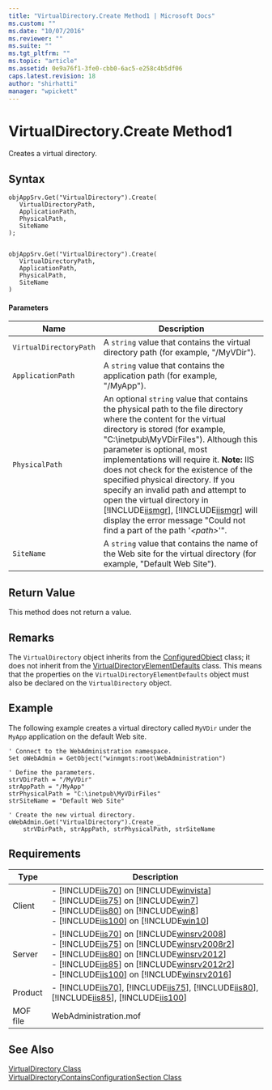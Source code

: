 ```yaml
---
title: "VirtualDirectory.Create Method1 | Microsoft Docs"
ms.custom: ""
ms.date: "10/07/2016"
ms.reviewer: ""
ms.suite: ""
ms.tgt_pltfrm: ""
ms.topic: "article"
ms.assetid: 0e9a76f1-3fe0-cbb0-6ac5-e258c4b5df06
caps.latest.revision: 18
author: "shirhatti"
manager: "wpickett"
---
```

# VirtualDirectory.Create Method1
Creates a virtual directory.  
  
## Syntax  
  
```jscript#  
objAppSrv.Get("VirtualDirectory").Create(  
   VirtualDirectoryPath,  
   ApplicationPath,  
   PhysicalPath,  
   SiteName  
);  
  
```  
  
```vbs  
objAppSrv.Get("VirtualDirectory").Create(  
   VirtualDirectoryPath,  
   ApplicationPath,  
   PhysicalPath,  
   SiteName  
)  
```  
  
#### Parameters  
  
|Name|Description|  
|----------|-----------------|  
|`VirtualDirectoryPath`|A `string` value that contains the virtual directory path (for example, "/MyVDir").|  
|`ApplicationPath`|A `string` value that contains the application path (for example, "/MyApp").|  
|`PhysicalPath`|An optional `string` value that contains the physical path to the file directory where the content for the virtual directory is stored (for example, "C:\inetpub\MyVDirFiles"). Although this parameter is optional, most implementations will require it. **Note:**  IIS does not check for the existence of the specified physical directory. If you specify an invalid path and attempt to open the virtual directory in [!INCLUDE[iismgr](../../reference/admin/includes/iismgr-md.md)], [!INCLUDE[iismgr](../../reference/admin/includes/iismgr-md.md)] will display the error message "Could not find a part of the path '*\<path>*'".|  
|`SiteName`|A `string` value that contains the name of the Web site for the virtual directory (for example, "Default Web Site").|  
  
## Return Value  
 This method does not return a value.  
  
## Remarks  
 The `VirtualDirectory` object inherits from the [ConfiguredObject](../../reference/admin/configuredobject-class1.md) class; it does not inherit from the [VirtualDirectoryElementDefaults](../../reference/admin/virtualdirectoryelementdefaults-class1.md) class. This means that the properties on the `VirtualDirectoryElementDefaults` object must also be declared on the `VirtualDirectory` object.  
  
## Example  
 The following example creates a virtual directory called `MyVDir` under the `MyApp` application on the default Web site.  
  
```  
' Connect to the WebAdministration namespace.  
Set oWebAdmin = GetObject("winmgmts:root\WebAdministration")  
  
' Define the parameters.  
strVDirPath = "/MyVDir"  
strAppPath = "/MyApp"  
strPhysicalPath = "C:\inetpub\MyVDirFiles"  
strSiteName = "Default Web Site"  
  
' Create the new virtual directory.  
oWebAdmin.Get("VirtualDirectory").Create _  
    strVDirPath, strAppPath, strPhysicalPath, strSiteName  
```  
  
## Requirements  
  
|Type|Description|  
|----------|-----------------|  
|Client|-   [!INCLUDE[iis70](../../reference/admin/includes/iis70-md.md)] on [!INCLUDE[winvista](../../reference/admin/includes/winvista-md.md)]<br />-   [!INCLUDE[iis75](../../reference/admin/includes/iis75-md.md)] on [!INCLUDE[win7](../../reference/admin/includes/win7-md.md)]<br />-   [!INCLUDE[iis80](../../reference/admin/includes/iis80-md.md)] on [!INCLUDE[win8](../../reference/admin/includes/win8-md.md)]<br />-   [!INCLUDE[iis100](../../reference/admin/includes/iis100-md.md)] on [!INCLUDE[win10](../../reference/admin/includes/win10-md.md)]|  
|Server|-   [!INCLUDE[iis70](../../reference/admin/includes/iis70-md.md)] on [!INCLUDE[winsrv2008](../../reference/admin/includes/winsrv2008-md.md)]<br />-   [!INCLUDE[iis75](../../reference/admin/includes/iis75-md.md)] on [!INCLUDE[winsrv2008r2](../../reference/admin/includes/winsrv2008r2-md.md)]<br />-   [!INCLUDE[iis80](../../reference/admin/includes/iis80-md.md)] on [!INCLUDE[winsrv2012](../../reference/admin/includes/winsrv2012-md.md)]<br />-   [!INCLUDE[iis85](../../reference/admin/includes/iis85-md.md)] on [!INCLUDE[winsrv2012r2](../../reference/admin/includes/winsrv2012r2-md.md)]<br />-   [!INCLUDE[iis100](../../reference/admin/includes/iis100-md.md)] on [!INCLUDE[winsrv2016](../../reference/admin/includes/winsrv2016-md.md)]|  
|Product|-   [!INCLUDE[iis70](../../reference/admin/includes/iis70-md.md)], [!INCLUDE[iis75](../../reference/admin/includes/iis75-md.md)], [!INCLUDE[iis80](../../reference/admin/includes/iis80-md.md)], [!INCLUDE[iis85](../../reference/admin/includes/iis85-md.md)], [!INCLUDE[iis100](../../reference/admin/includes/iis100-md.md)]|  
|MOF file|WebAdministration.mof|  
  
## See Also  
 [VirtualDirectory Class](../../reference/admin/virtualdirectory-class2.md)   
 [VirtualDirectoryContainsConfigurationSection Class](../../reference/admin/virtualdirectorycontainsconfigurationsection-class2.md)